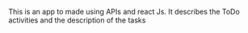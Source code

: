 This is an app to made using APIs and react Js. It describes the ToDo activities and the description of the tasks
